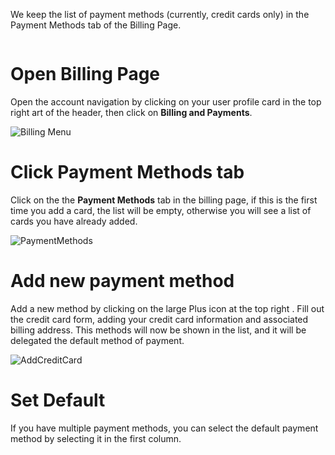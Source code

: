 We keep the list of payment methods (currently, credit cards only) in the Payment Methods tab of the Billing Page.

<img data-gifffer="/images/AddPaymentMethod.gif" />

# Open Billing Page

Open the account navigation by clicking on your user profile card in the top right art of the header, then click on <i class="zmdi zmdi-card zmdi-hc-border"></i> **Billing and Payments**.

![Billing Menu](/images/BillingsMenuItem.png "Billing Menu Item")

# Click Payment Methods tab

Click on the the <i class="zmdi zmdi-card zmdi-hc-border"></i> **Payment Methods** tab in the billing page, if this is the first time you add a card, the list will be empty, otherwise you will see a list of cards you have already added.

![PaymentMethods](/images/PaymentMethods.png "PaymentMethods")

# Add new payment method

Add a new method by clicking on the large Plus icon at the top right <i class="zmdi zmdi-plus-circle zmdi-hc-border"></i>. Fill out the credit card form, adding your credit card information and associated billing address. This methods will now be shown in the list, and it will be delegated the default method of payment.

![AddCreditCard](/images/AddCreditCard.png "Add a credit card")

# Set Default

If you have multiple payment methods, you can select the default payment method by selecting it in the first column.
